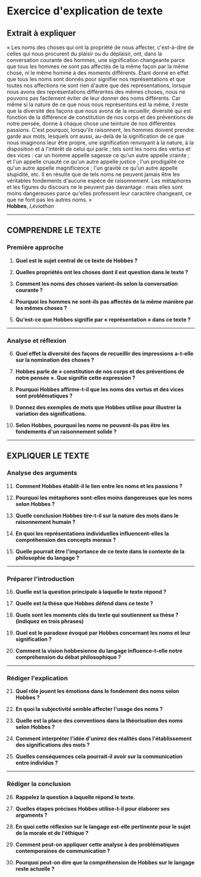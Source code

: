 # Exercice d'explication de texte

## Extrait à expliquer
« Les noms des choses qui ont la propriété de nous affecter, c'est-à-dire de celles qui nous procurent du plaisir ou du déplaisir, ont, dans la conversation courante des hommes, une signification changeante parce que tous les hommes ne sont pas affectés de la même façon par la même chose, ni le même homme à des moments différents. Étant donné en effet que tous les noms sont donnés pour signifier nos représentations et que toutes nos affections ne sont rien d'autre que des représentations, lorsque nous avons des représentations différentes des mêmes choses, nous ne pouvons pas facilement éviter de leur donner des noms différents. Car même si la nature de ce que nous nous représentons est la même, il reste que la diversité des façons que nous avons de la recueillir, diversité qui est fonction de la différence de constitution de nos corps et des préventions de notre pensée, donne à chaque chose une teinture de nos différentes passions. C'est pourquoi, lorsqu'ils raisonnent, les hommes doivent prendre garde aux mots, lesquels ont aussi, au-delà de la signification de ce que nous imaginons leur être propre, une signification renvoyant à la nature, à la disposition et à l'intérêt de celui qui parle ; tels sont les noms des vertus et des vices : car un homme appelle sagesse ce qu'un autre appelle crainte ; et l'un appelle cruauté ce qu'un autre appelle justice ; l'un prodigalité ce qu'un autre appelle magnificence ; l'un gravité ce qu'un autre appelle stupidité, etc. Il en résulte que de tels noms ne peuvent jamais être les véritables fondements d'aucune espèce de raisonnement. Les métaphores et les figures du discours ne le peuvent pas davantage : mais elles sont moins dangereuses parce qu'elles professent leur caractère changeant, ce que ne font pas les autres noms. »  
**Hobbes**, *Léviathan*

---

## COMPRENDRE LE TEXTE

### Première approche

1. **Quel est le sujet central de ce texte de Hobbes ?**

2. **Quelles propriétés ont les choses dont il est question dans le texte ?**

3. **Comment les noms des choses varient-ils selon la conversation courante ?**

4. **Pourquoi les hommes ne sont-ils pas affectés de la même manière par les mêmes choses ?**

5. **Qu'est-ce que Hobbes signifie par « représentation » dans ce texte ?**

---

### Analyse et réflexion

6. **Quel effet la diversité des façons de recueillir des impressions a-t-elle sur la nomination des choses ?**

7. **Hobbes parle de « constitution de nos corps et des préventions de notre pensée ». Que signifie cette expression ?**

8. **Pourquoi Hobbes affirme-t-il que les noms des vertus et des vices sont problématiques ?**

9. **Donnez des exemples de mots que Hobbes utilise pour illustrer la variation des significations.**

10. **Selon Hobbes, pourquoi les noms ne peuvent-ils pas être les fondements d'un raisonnement solide ?**

---

## EXPLIQUER LE TEXTE

### Analyse des arguments

11. **Comment Hobbes établit-il le lien entre les noms et les passions ?**

12. **Pourquoi les métaphores sont-elles moins dangereuses que les noms selon Hobbes ?**

13. **Quelle conclusion Hobbes tire-t-il sur la nature des mots dans le raisonnement humain ?**

14. **En quoi les représentations individuelles influencent-elles la compréhension des concepts moraux ?**

15. **Quelle pourrait être l'importance de ce texte dans le contexte de la philosophie du langage ?**

---

### Préparer l'introduction

16. **Quelle est la question principale à laquelle le texte répond ?**

17. **Quelle est la thèse que Hobbes défend dans ce texte ?**

18. **Quels sont les moments clés du texte qui soutiennent sa thèse ? (indiquez en trois phrases)**

19. **Quel est le paradoxe évoqué par Hobbes concernant les noms et leur signification ?**

20. **Comment la vision hobbesienne du langage influence-t-elle notre compréhension du débat philosophique ?**

---

### Rédiger l'explication 

21. **Quel rôle jouent les émotions dans le fondement des noms selon Hobbes ?**

22. **En quoi la subjectivité semble affecter l'usage des noms ?**

23. **Quelle est la place des conventions dans la théorisation des noms selon Hobbes ?**

24. **Comment interpréter l'idée d'unirez des réalités dans l'établissement des significations des mots ?**

25. **Quelles conséquences cela pourrait-il avoir sur la communication entre individus ?**

---

### Rédiger la conclusion

26. **Rappelez la question à laquelle répond le texte.**

27. **Quelles étapes précises Hobbes utilise-t-il pour élaborer ses arguments ?** 

28. **En quoi cette réflexion sur le langage est-elle pertinente pour le sujet de la morale et de l'éthique ?**

29. **Comment peut-on appliquer cette analyse à des problématiques contemporaines de communication ?**

30. **Pourquoi peut-on dire que la compréhension de Hobbes sur le langage reste actuelle ?**
